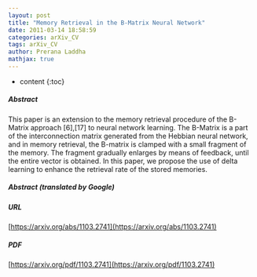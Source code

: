 ```yaml
---
layout: post
title: "Memory Retrieval in the B-Matrix Neural Network"
date: 2011-03-14 18:58:59
categories: arXiv_CV
tags: arXiv_CV
author: Prerana Laddha
mathjax: true
---
```


* content
{:toc}

##### Abstract
This paper is an extension to the memory retrieval procedure of the B-Matrix approach [6],[17] to neural network learning. The B-Matrix is a part of the interconnection matrix generated from the Hebbian neural network, and in memory retrieval, the B-matrix is clamped with a small fragment of the memory. The fragment gradually enlarges by means of feedback, until the entire vector is obtained. In this paper, we propose the use of delta learning to enhance the retrieval rate of the stored memories.

##### Abstract (translated by Google)


##### URL
[https://arxiv.org/abs/1103.2741](https://arxiv.org/abs/1103.2741)

##### PDF
[https://arxiv.org/pdf/1103.2741](https://arxiv.org/pdf/1103.2741)

